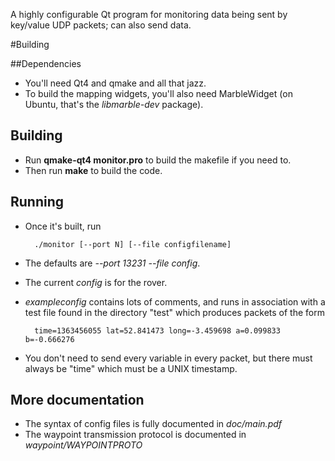 A highly configurable Qt program for monitoring data being sent by key/value UDP packets; can also send data.

#Building

##Dependencies
* You'll need Qt4 and qmake and all that jazz.
* To build the mapping widgets, you'll also need MarbleWidget (on Ubuntu, that's the *libmarble-dev* package).

## Building
* Run **qmake-qt4 monitor.pro** to build the makefile if you need to.
* Then run **make** to build the code.

## Running
* Once it's built, run

        ./monitor [--port N] [--file configfilename]

* The defaults are *--port 13231 --file config*.
* The current *config* is for the rover.
* *exampleconfig* contains lots of comments, and runs in association with a test file found in the directory "test" which produces packets of the form
    
        time=1363456055 lat=52.841473 long=-3.459698 a=0.099833 b=-0.666276

* You don't need to send every variable in every packet, but there must always be "time" which must be a UNIX timestamp.
        

## More documentation
* The syntax of config files is fully documented in *doc/main.pdf*
* The waypoint transmission protocol is documented in *waypoint/WAYPOINTPROTO*

